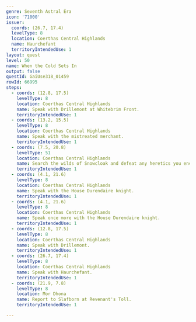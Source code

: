 ```yaml
---
genre: Seventh Astral Era
icon: '71000'
issuer:
  coords: (26.7, 17.4)
  levelType: 8
  location: Coerthas Central Highlands
  name: Haurchefant
  territoryIntendedUse: 1
layout: quest
level: 50
name: When the Cold Sets In
output: false
questId: GaiUse318_01459
rowId: 66995
steps:
  - coords: (12.8, 17.5)
    levelType: 8
    location: Coerthas Central Highlands
    name: Speak with Drillemont at Whitebrim Front.
    territoryIntendedUse: 1
  - coords: (13.2, 15.5)
    levelType: 8
    location: Coerthas Central Highlands
    name: Speak with the mistreated merchant.
    territoryIntendedUse: 1
  - coords: (7.5, 20.8)
    levelType: 51
    location: Coerthas Central Highlands
    name: Search the wilds of Snowcloak and defeat any heretics you encounter.
    territoryIntendedUse: 1
  - coords: (4.1, 21.6)
    levelType: 8
    location: Coerthas Central Highlands
    name: Speak with the House Durendaire knight.
    territoryIntendedUse: 1
  - coords: (4.1, 21.6)
    levelType: 8
    location: Coerthas Central Highlands
    name: Speak once more with the House Durendaire knight.
    territoryIntendedUse: 1
  - coords: (12.8, 17.5)
    levelType: 8
    location: Coerthas Central Highlands
    name: Speak with Drillemont.
    territoryIntendedUse: 1
  - coords: (26.7, 17.4)
    levelType: 8
    location: Coerthas Central Highlands
    name: Speak with Haurchefant.
    territoryIntendedUse: 1
  - coords: (21.9, 7.8)
    levelType: 8
    location: Mor Dhona
    name: Report to Slafborn at Revenant's Toll.
    territoryIntendedUse: 1

---
```

